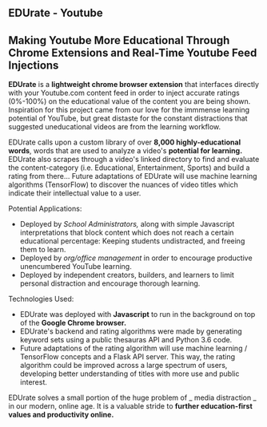 ##	EDUrate - Youtube
##	Making Youtube More Educational Through Chrome Extensions and Real-Time Youtube Feed Injections

**EDUrate** is a **lightweight chrome browser extension** that interfaces directly with your Youtube.com content feed in order to inject accurate ratings (0%-100%) on the educational value of the content you are being shown. Inspiration for this project came from our love for the immmense learning potential of YouTube, but great distaste for the constant distractions that suggested  uneducational videos are from the learning workflow. 

EDUrate calls upon a custom library of over **8,000 highly-educational words**, words that are used to analyze a video's **potential for learning.** EDUrate also scrapes through a video's linked directory to find and evaluate the content-category (i.e. Educational, Entertainment, Sports) and build a rating from there... Future adaptations of EDUrate will use machine learning algorithms (TensorFlow) to discover the nuances of video titles which indicate their intellectual value to a user.

Potential Applications: 
  - Deployed by _School Administrators,_ along with simple Javascript interpretations that block content which does not reach a       certain educational percentage: Keeping students undistracted, and freeing them to learn.
  - Deployed by _org/office management_ in order to encourage productive unencumbered YouTube learning.
  - Deployed by independent creators, builders, and learners to limit personal distraction and encourage thorough learning.
  
Technologies Used:
   - EDUrate was deployed with **Javascript** to run in the background on top of the **Google Chrome browser.** 
   - EDUrate's backend and rating algorithms were made by generating keyword sets using a public thesauras API and Python 3.6 code. 
   - Future adaptations of the rating algorithm will use machine learning / TensorFlow concepts and a Flask API server. This way, the rating algorithm could be improved across a large spectrum of users, developing better understanding of titles with more use and public interest.

EDUrate solves a small portion of the huge problem of _ media distraction _ in our modern, online age. It is a valuable stride to **further education-first values and productivity online.**

